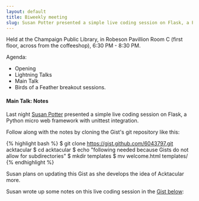 ```yaml
---
layout: default
title: Biweekly meeting
slug: Susan Potter presented a simple live coding session on Flask, a Python micro web framework with unittest integration
---
```


Held at the Champaign Public Library, in Robeson Pavillion Room C (first floor, across from the coffeeshop),
6:30 PM - 8:30 PM.

Agenda:
* Opening
* Lightning Talks
* Main Talk
* Birds of a Feather breakout sessions.

#### Main Talk: Notes

Last night [Susan Potter](https://github.com/mbbx6spp) presented a simple
live coding session on Flask, a Python micro web framework with unittest
integration.

Follow along with the notes by cloning the Gist's git repository like this:

{% highlight bash %}
$ git clone https://gist.github.com/6043797.git acktacular
$ cd acktacular
$ echo "following needed because Gists do not allow for subdirectories"
$ mkdir templates
$ mv welcome.html templates/
{% endhighlight %}

Susan plans on updating this Gist as she develops the idea of Acktacular
more.

Susan wrote up some notes on this live coding session in the
[Gist below](https://gist.github.com/mbbx6spp/6043797):

<script src="https://gist.github.com/mbbx6spp/6043797.js"></script>
